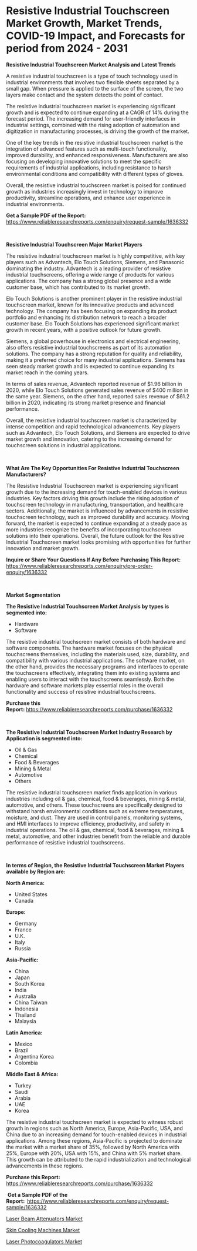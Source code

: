 <p><h1>Resistive Industrial Touchscreen Market Growth, Market Trends, COVID-19 Impact, and Forecasts for period from 2024 - 2031</h1></p><p><strong>Resistive Industrial Touchscreen Market Analysis and Latest Trends</strong></p>
<p><p>A resistive industrial touchscreen is a type of touch technology used in industrial environments that involves two flexible sheets separated by a small gap. When pressure is applied to the surface of the screen, the two layers make contact and the system detects the point of contact.</p><p>The resistive industrial touchscreen market is experiencing significant growth and is expected to continue expanding at a CAGR of 14% during the forecast period. The increasing demand for user-friendly interfaces in industrial settings, combined with the rising adoption of automation and digitization in manufacturing processes, is driving the growth of the market.</p><p>One of the key trends in the resistive industrial touchscreen market is the integration of advanced features such as multi-touch functionality, improved durability, and enhanced responsiveness. Manufacturers are also focusing on developing innovative solutions to meet the specific requirements of industrial applications, including resistance to harsh environmental conditions and compatibility with different types of gloves.</p><p>Overall, the resistive industrial touchscreen market is poised for continued growth as industries increasingly invest in technology to improve productivity, streamline operations, and enhance user experience in industrial environments.</p></p>
<p><strong>Get a Sample PDF of the Report:&nbsp;</strong> <a href="https://www.reliableresearchreports.com/enquiry/request-sample/1636332">https://www.reliableresearchreports.com/enquiry/request-sample/1636332</a></p>
<p>&nbsp;</p>
<p><strong>Resistive Industrial Touchscreen Major Market Players</strong></p>
<p><p>The resistive industrial touchscreen market is highly competitive, with key players such as Advantech, Elo Touch Solutions, Siemens, and Panasonic dominating the industry. Advantech is a leading provider of resistive industrial touchscreens, offering a wide range of products for various applications. The company has a strong global presence and a wide customer base, which has contributed to its market growth.</p><p>Elo Touch Solutions is another prominent player in the resistive industrial touchscreen market, known for its innovative products and advanced technology. The company has been focusing on expanding its product portfolio and enhancing its distribution network to reach a broader customer base. Elo Touch Solutions has experienced significant market growth in recent years, with a positive outlook for future growth.</p><p>Siemens, a global powerhouse in electronics and electrical engineering, also offers resistive industrial touchscreens as part of its automation solutions. The company has a strong reputation for quality and reliability, making it a preferred choice for many industrial applications. Siemens has seen steady market growth and is expected to continue expanding its market reach in the coming years.</p><p>In terms of sales revenue, Advantech reported revenue of $1.96 billion in 2020, while Elo Touch Solutions generated sales revenue of $400 million in the same year. Siemens, on the other hand, reported sales revenue of $61.2 billion in 2020, indicating its strong market presence and financial performance.</p><p>Overall, the resistive industrial touchscreen market is characterized by intense competition and rapid technological advancements. Key players such as Advantech, Elo Touch Solutions, and Siemens are expected to drive market growth and innovation, catering to the increasing demand for touchscreen solutions in industrial applications.</p></p>
<p>&nbsp;</p>
<p><strong>What Are The Key Opportunities For Resistive Industrial Touchscreen Manufacturers?</strong></p>
<p><p>The Resistive Industrial Touchscreen market is experiencing significant growth due to the increasing demand for touch-enabled devices in various industries. Key factors driving this growth include the rising adoption of touchscreen technology in manufacturing, transportation, and healthcare sectors. Additionally, the market is influenced by advancements in resistive touchscreen technology, such as improved durability and accuracy. Moving forward, the market is expected to continue expanding at a steady pace as more industries recognize the benefits of incorporating touchscreen solutions into their operations. Overall, the future outlook for the Resistive Industrial Touchscreen market looks promising with opportunities for further innovation and market growth.</p></p>
<p><strong>Inquire or Share Your Questions If Any Before Purchasing This Report:</strong> <a href="https://www.reliableresearchreports.com/enquiry/pre-order-enquiry/1636332">https://www.reliableresearchreports.com/enquiry/pre-order-enquiry/1636332</a></p>
<p>&nbsp;</p>
<p><strong>Market Segmentation</strong></p>
<p><strong>The Resistive Industrial Touchscreen Market Analysis by types is segmented into:</strong></p>
<p><ul><li>Hardware</li><li>Software</li></ul></p>
<p><p>The resistive industrial touchscreen market consists of both hardware and software components. The hardware market focuses on the physical touchscreens themselves, including the materials used, size, durability, and compatibility with various industrial applications. The software market, on the other hand, provides the necessary programs and interfaces to operate the touchscreens effectively, integrating them into existing systems and enabling users to interact with the touchscreens seamlessly. Both the hardware and software markets play essential roles in the overall functionality and success of resistive industrial touchscreens.</p></p>
<p><strong>Purchase this Report:&nbsp;</strong><a href="https://www.reliableresearchreports.com/purchase/1636332">https://www.reliableresearchreports.com/purchase/1636332</a></p>
<p>&nbsp;</p>
<p><strong>The Resistive Industrial Touchscreen Market Industry Research by Application is segmented into:</strong></p>
<p><ul><li>Oil & Gas</li><li>Chemical</li><li>Food & Beverages</li><li>Mining & Metal</li><li>Automotive</li><li>Others</li></ul></p>
<p><p>The resistive industrial touchscreen market finds application in various industries including oil & gas, chemical, food & beverages, mining & metal, automotive, and others. These touchscreens are specifically designed to withstand harsh environmental conditions such as extreme temperatures, moisture, and dust. They are used in control panels, monitoring systems, and HMI interfaces to improve efficiency, productivity, and safety in industrial operations. The oil & gas, chemical, food & beverages, mining & metal, automotive, and other industries benefit from the reliable and durable performance of resistive industrial touchscreens.</p></p>
<p>&nbsp;</p>
<p><strong>In terms of Region, the Resistive Industrial Touchscreen Market Players available by Region are:</strong></p>
<p>
    <p> <strong> North America: </strong>
        <ul>
            <li>United States</li>
            <li>Canada</li>
        </ul>
        </p> 
    <p> <strong> Europe: </strong>
        <ul>
            <li>Germany</li>
            <li>France</li>
            <li>U.K.</li>
            <li>Italy</li>
            <li>Russia</li>
        </ul>
        </p> 
    <p> <strong> Asia-Pacific: </strong>
        <ul>
            <li>China</li>
            <li>Japan</li>
            <li>South Korea</li>
            <li>India</li>
            <li>Australia</li>
            <li>China Taiwan</li>
            <li>Indonesia</li>
            <li>Thailand</li>
            <li>Malaysia</li>
        </ul>
        </p> 
    <p> <strong> Latin America: </strong>
        <ul>
            <li>Mexico</li>
            <li>Brazil</li>
            <li>Argentina Korea</li>
            <li>Colombia</li>
        </ul>
        </p> 
    <p> <strong> Middle East & Africa: </strong>
        <ul>
            <li>Turkey</li>
            <li>Saudi</li>
            <li>Arabia</li>
            <li>UAE</li>
            <li>Korea</li>
        </ul>
    </p>
    </p>
<p><p>The resistive industrial touchscreen market is expected to witness robust growth in regions such as North America, Europe, Asia-Pacific, USA, and China due to an increasing demand for touch-enabled devices in industrial applications. Among these regions, Asia-Pacific is projected to dominate the market with a market share of 35%, followed by North America with 25%, Europe with 20%, USA with 15%, and China with 5% market share. This growth can be attributed to the rapid industrialization and technological advancements in these regions.</p></p>
<p><strong>Purchase this Report: </strong><a href="https://www.reliableresearchreports.com/purchase/1636332">https://www.reliableresearchreports.com/purchase/1636332</a></p>
<p>&nbsp;<strong>Get a Sample PDF of the Report:&nbsp;&nbsp;</strong><a href="https://www.reliableresearchreports.com/enquiry/request-sample/1636332">https://www.reliableresearchreports.com/enquiry/request-sample/1636332</a></p>
<p><strong></strong></p>
<p><p><a href="https://github.com/GroverBarry/Market-Research-Report-List-3/blob/main/laser-beam-attenuators-market.md">Laser Beam Attenuators Market</a></p><p><a href="https://github.com/lylyparadise/Market-Research-Report-List-1/blob/main/skin-cooling-machines-market.md">Skin Cooling Machines Market</a></p><p><a href="https://github.com/amae102299/Market-Research-Report-List-3/blob/main/laser-photocoagulators-market.md">Laser Photocoagulators Market</a></p></p>
